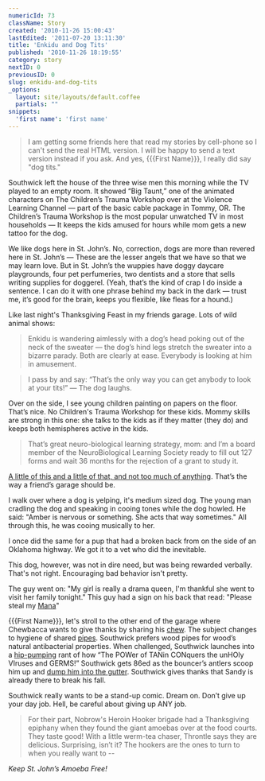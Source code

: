```yaml
---
numericId: 73
className: Story
created: '2010-11-26 15:00:43'
lastEdited: '2011-07-20 13:11:30'
title: 'Enkidu and Dog Tits'
published: '2010-11-26 18:19:55'
category: story
nextID: 0
previousID: 0
slug: enkidu-and-dog-tits
_options:
  layout: site/layouts/default.coffee
  partials: ""
snippets:
  'first name': 'first name'
---
```

>  I am getting some friends here that read my stories by cell-phone so I can't send the real HTML version. I will be happy to send a text version instead if you ask. And yes, {{{First Name}}}, I really did say "dog tits."

Southwick left the house of the three wise men this morning while the TV played to an empty room. It showed “Big Taunt,” one of the animated characters on The Children’s Trauma Workshop over at the Violence Learning Channel — part of the basic cable package in Tommy, OR. The Children’s Trauma Workshop is the most popular unwatched TV in most households — It keeps the kids amused for hours while mom gets a new tattoo for the dog.

We like dogs here in St. John’s. No, correction, dogs are more than revered here in St. John’s — These are the lesser angels that we have so that we may learn love. But in St. John’s the wuppies have doggy daycare playgrounds, four pet perfumeries, two dentists and a store that sells writing supplies for doggerel. (Yeah, that’s the kind of crap I do inside a sentence. I can do it with one phrase behind my back in the dark — trust me, it’s good for the brain, keeps you flexible, like fleas for a hound.)

Like last night's Thanksgiving Feast in my friends garage. Lots of wild animal shows:

> Enkidu is wandering aimlessly with a dog’s head poking out of the neck of the sweater — the dog’s hind legs stretch the sweater into a bizarre parady. Both are clearly at ease. Everybody is looking at him in amusement. 

> I pass by and say: “That’s the only way you can get anybody to look at your tits!” — The dog laughs.

Over on the side, I see young children painting on papers on the floor. That’s nice. No Children's Trauma Workshop for these kids. Mommy skills are strong in this one: she talks to the kids as if they matter (they do) and keeps both hemispheres active in the kids.

> That’s great neuro-biological learning strategy, mom: and I’m a board member of the NeuroBiological Learning Society ready to fill out 127 forms and wait 36 months for the rejection of a grant to study it.

[A little of this and a little of that, and not too much of anything][0]. That’s the way a friend’s garage should be.

I walk over where a dog is yelping, it's medium sized dog. The young man cradling the dog and speaking in cooing tones while the dog howled. He said: "Amber is nervous or something. She acts that way sometimes." All through this, he was cooing musically to her.

I once did the same for a pup that had a broken back from on the side of an Oklahoma highway. We got it to a vet who did the inevitable.

This dog, however, was not in dire need, but was being rewarded verbally. That's not right. Encouraging bad behavior isn't pretty.

The guy went on: "My girl is really a drama queen, I'm thankful she went to visit her family tonight." This guy had a sign on his back that read: "Please steal my [Mana][1]"

{{{First Name}}}, let's stroll to the other end of the garage where Chewbacca wants to give thanks by sharing his [chew][2]. The subject changes to hygiene of shared [pipes][3]. Southwick prefers wood pipes for wood’s natural antibacterial properties. When challenged, Southwick launches into a [hip-pumping][4] rant of how “The POWer of TANin CONquers the unHOly VIruses and GERMS!” Southwick gets 86ed as the bouncer’s antlers scoop him up and [dump him into the gutter][5]. Southwick gives thanks that Sandy is already there to break his fall.

Southwick really wants to be a stand-up comic. Dream on. Don’t give up your day job. Hell, be careful about giving up ANY job.

> For their part, Nobrow's Heroin Hooker brigade had a Thanksgiving epiphany when they found the giant amoebas over at the food courts. They taste good! With a little werm-tea chaser, Throntle says they are delicious. Surprising, isn’t it? The hookers are the ones to turn to when you really want to --

_Keep St. John’s Amoeba Free!_

[0]: http://en.wikipedia.org/wiki/Middle_way
[1]: http://en.wikipedia.org/wiki/Mana
[2]: http://en.wikipedia.org/wiki/Chewbacca
[3]: http://www.google.com/search?rls=en&amp;q=reaming+the+cake&amp;ie=UTF-8&amp;oe=UTF-8
[4]: http://www.fiftiesweb.com/elvis.htm
[5]: http://www.google.com/search?q=soylent+green+the+scoops+are+coming&amp;ie=UTF-8&amp;oe=UTF-8